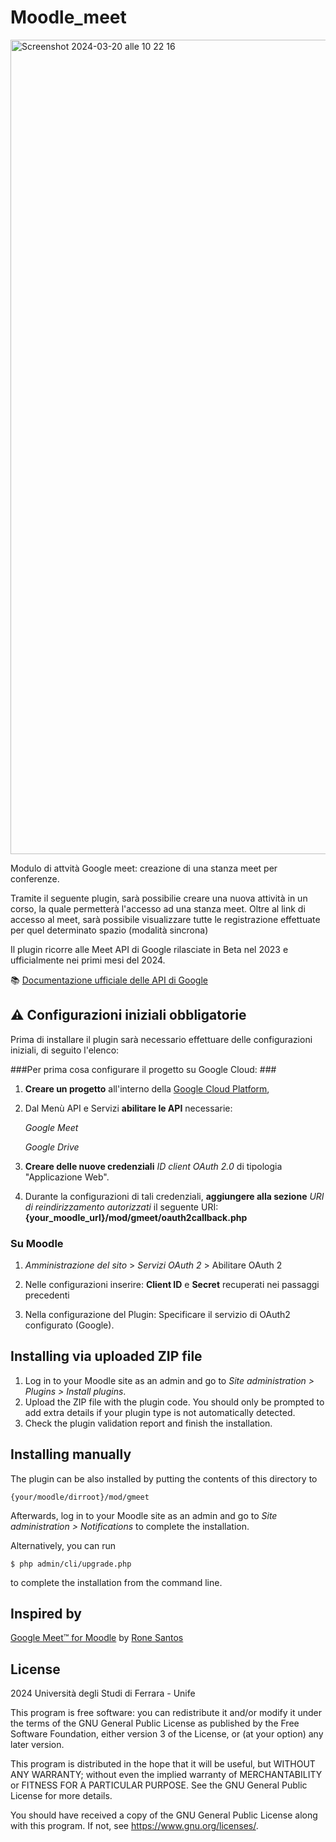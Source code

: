 # Moodle_meet #
<img width="1303" alt="Screenshot 2024-03-20 alle 10 22 16" src="https://github.com/Universita-di-Ferrara/Moodle_meet/assets/80053276/398c3270-9825-4afc-8923-7598cc588be3">


Modulo di attvità Google meet: creazione di una stanza meet per conferenze.

Tramite il seguente plugin, sarà possibilie creare una nuova attività in un corso, la quale permetterà l'accesso ad una stanza meet.
Oltre al link di accesso al meet, sarà possibile visualizzare tutte le registrazione effettuate per quel determinato spazio (modalità sincrona)

Il plugin ricorre alle Meet API di Google rilasciate in Beta nel 2023 e ufficialmente nei primi mesi del 2024.

📚 [Documentazione ufficiale delle API di Google](https://developers.google.com/meet/api/guides/overview?hl=it)

## ⚠️ Configurazioni iniziali obbligatorie

Prima di installare il plugin sarà necessario effettuare delle configurazioni iniziali, di seguito l'elenco:

###Per prima cosa configurare il progetto su Google Cloud: ### 

1. **Creare un progetto** all'interno della [Google Cloud Platform](https://console.cloud.google.com/),

2. Dal Menù API e Servizi **abilitare le API** necessarie: 

   _Google Meet_

   _Google Drive_

4. **Creare delle nuove credenziali** *ID client OAuth 2.0* di tipologia "Applicazione Web".
   
5. Durante la configurazioni di tali credenziali, **aggiungere alla sezione** *URI di reindirizzamento autorizzati* il seguente URI: 
   **{your_moodle_url}/mod/gmeet/oauth2callback.php**

### Su Moodle ### 

1. _Amministrazione del sito_ > _Servizi OAuth 2_ > Abilitare OAuth 2

2. Nelle configurazioni inserire: **Client ID** e **Secret** recuperati nei passaggi precedenti

3. Nella configurazione del Plugin: Specificare il servizio di OAuth2 configurato (Google).
 
## Installing via uploaded ZIP file ##

1. Log in to your Moodle site as an admin and go to _Site administration >
   Plugins > Install plugins_.
2. Upload the ZIP file with the plugin code. You should only be prompted to add
   extra details if your plugin type is not automatically detected.
3. Check the plugin validation report and finish the installation.

## Installing manually ##

The plugin can be also installed by putting the contents of this directory to

    {your/moodle/dirroot}/mod/gmeet

Afterwards, log in to your Moodle site as an admin and go to _Site administration >
Notifications_ to complete the installation.

Alternatively, you can run

    $ php admin/cli/upgrade.php

to complete the installation from the command line.

## Inspired by ##

[Google Meet™ for Moodle](https://github.com/ronefel/moodle-mod_googlemeet) by [Rone Santos](https://github.com/ronefel)

## License ##

2024 Università degli Studi di Ferrara - Unife

This program is free software: you can redistribute it and/or modify it under
the terms of the GNU General Public License as published by the Free Software
Foundation, either version 3 of the License, or (at your option) any later
version.

This program is distributed in the hope that it will be useful, but WITHOUT ANY
WARRANTY; without even the implied warranty of MERCHANTABILITY or FITNESS FOR A
PARTICULAR PURPOSE.  See the GNU General Public License for more details.

You should have received a copy of the GNU General Public License along with
this program.  If not, see <https://www.gnu.org/licenses/>.
